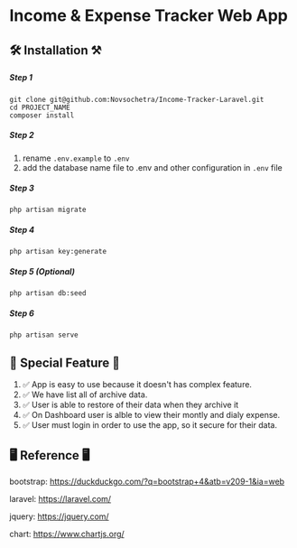 # Income & Expense Tracker Web App 
## 🛠 Installation ⚒

##### Step 1
	git clone git@github.com:Novsochetra/Income-Tracker-Laravel.git
	cd PROJECT_NAME
	composer install



##### Step 2
1. rename `.env.example` to `.env`
2. add the database name file to .env and other configuration in `.env` file

##### Step 3
	php artisan migrate

##### Step 4
	php artisan key:generate

##### Step 5 (Optional)
	php artisan db:seed
	
##### Step 6
	php artisan serve


## 🥇 Special Feature 🥇


1. ✅ App is easy to use because it doesn't has complex feature.
2. ✅ We have list all of archive data.
3. ✅ User is able to restore of their data when they archive it
4. ✅ On Dashboard user is alble to view their montly and dialy expense.
5. ✅ User must login in order to use the app, so it secure for their data.


## 🖥 Reference 🖥

bootstrap: https://duckduckgo.com/?q=bootstrap+4&atb=v209-1&ia=web

laravel: https://laravel.com/

jquery: https://jquery.com/

chart: https://www.chartjs.org/
